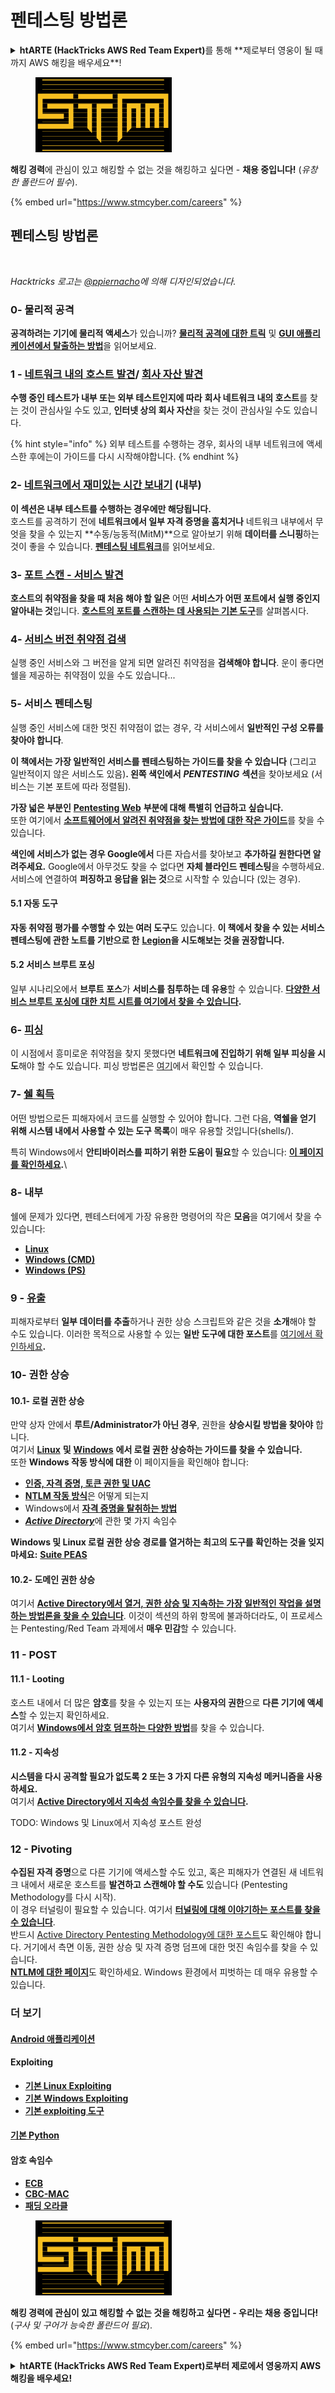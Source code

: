 # 펜테스팅 방법론

<details>

<summary><strong>htARTE (HackTricks AWS Red Team Expert)</strong>를 통해 **제로부터 영웅이 될 때까지 AWS 해킹을 배우세요**!</summary>

HackTricks를 지원하는 다른 방법:

* **회사가 HackTricks에 광고되길 원하거나 HackTricks를 PDF로 다운로드하길 원한다면** [**구독 요금제**](https://github.com/sponsors/carlospolop)를 확인하세요!
* [**공식 PEASS & HackTricks 굿즈**](https://peass.creator-spring.com)를 구매하세요
* [**The PEASS Family**](https://opensea.io/collection/the-peass-family)를 발견하세요, 당사의 독점 [**NFTs**](https://opensea.io/collection/the-peass-family) 컬렉션
* **💬 [Discord 그룹](https://discord.gg/hRep4RUj7f)** 또는 [텔레그램 그룹](https://t.me/peass)에 **가입**하거나 **트위터** 🐦 [**@hacktricks\_live**](https://twitter.com/hacktricks\_live)를 **팔로우**하세요.
* **해킹 트릭을 공유하려면** [**HackTricks**](https://github.com/carlospolop/hacktricks) 및 [**HackTricks Cloud**](https://github.com/carlospolop/hacktricks-cloud) 깃허브 저장소로 PR을 제출하세요.

</details>

<figure><img src="../.gitbook/assets/image (1) (1) (1).png" alt=""><figcaption></figcaption></figure>

**해킹 경력**에 관심이 있고 해킹할 수 없는 것을 해킹하고 싶다면 - **채용 중입니다!** (_유창한 폴란드어 필수_).

{% embed url="https://www.stmcyber.com/careers" %}

## 펜테스팅 방법론

<figure><img src="../.gitbook/assets/HACKTRICKS-logo.svg" alt=""><figcaption></figcaption></figure>

_Hacktricks 로고는_ [_@ppiernacho_](https://www.instagram.com/ppieranacho/)_에 의해 디자인되었습니다._

### 0- 물리적 공격

**공격하려는 기기에 물리적 액세스**가 있습니까? [**물리적 공격에 대한 트릭**](../hardware-physical-access/physical-attacks.md) 및 [**GUI 애플리케이션에서 탈출하는 방법**](../hardware-physical-access/escaping-from-gui-applications.md)을 읽어보세요.

### 1 - [네트워크 내의 호스트 발견](pentesting-network/#discovering-hosts)/ [회사 자산 발견](external-recon-methodology/)

**수행 중인 테스트가 내부 또는 외부 테스트인지에 따라** **회사 네트워크 내의 호스트**를 찾는 것이 관심사일 수도 있고, **인터넷 상의 회사 자산**을 찾는 것이 관심사일 수도 있습니다.

{% hint style="info" %}
외부 테스트를 수행하는 경우, 회사의 내부 네트워크에 액세스한 후에는이 가이드를 다시 시작해야합니다.
{% endhint %}

### **2-** [**네트워크에서 재미있는 시간 보내기**](pentesting-network/) **(내부)**

**이 섹션은 내부 테스트를 수행하는 경우에만 해당됩니다.**\
호스트를 공격하기 전에 **네트워크에서 일부 자격 증명을 훔치거나** 네트워크 내부에서 무엇을 찾을 수 있는지 **수동/능동적(MitM)**으로 알아보기 위해 **데이터를 스니핑**하는 것이 좋을 수 있습니다. [**펜테스팅 네트워크**](pentesting-network/#sniffing)를 읽어보세요.

### 3- [포트 스캔 - 서비스 발견](pentesting-network/#scanning-hosts)

**호스트의 취약점을 찾을 때 처음 해야 할 일은** 어떤 **서비스가 어떤 포트에서 실행 중인지 알아내는 것**입니다. [**호스트의 포트를 스캔하는 데 사용되는 기본 도구**](pentesting-network/#scanning-hosts)를 살펴봅시다.

### **4-** [서비스 버전 취약점 검색](search-exploits.md)

실행 중인 서비스와 그 버전을 알게 되면 알려진 취약점을 **검색해야 합니다**. 운이 좋다면 쉘을 제공하는 취약점이 있을 수도 있습니다...

### **5-** 서비스 펜테스팅

실행 중인 서비스에 대한 멋진 취약점이 없는 경우, 각 서비스에서 **일반적인 구성 오류를 찾아야 합니다**.

**이 책에서는 가장 일반적인 서비스를 펜테스팅하는 가이드를 찾을 수 있습니다** (그리고 일반적이지 않은 서비스도 있음)**. 왼쪽 색인에서** _**PENTESTING**_ **섹션**을 찾아보세요 (서비스는 기본 포트에 따라 정렬됨).

**가장 넓은 부분인** [**Pentesting Web**](../network-services-pentesting/pentesting-web/) **부분에 대해 특별히 언급하고 싶습니다.**\
또한 여기에서 [**소프트웨어에서 알려진 취약점을 찾는 방법에 대한 작은 가이드**](search-exploits.md)를 찾을 수 있습니다.

**색인에 서비스가 없는 경우 Google에서** 다른 자습서를 찾아보고 **추가하길 원한다면 알려주세요.** Google에서 아무것도 찾을 수 없다면 **자체 블라인드 펜테스팅**을 수행하세요. 서비스에 연결하여 **퍼징하고 응답을 읽는 것**으로 시작할 수 있습니다 (있는 경우).

#### 5.1 자동 도구

**자동 취약점 평가를 수행할 수 있는 여러 도구**도 있습니다. **이 책에서 찾을 수 있는 서비스 펜테스팅에 관한 노트를 기반으로 한** [**Legion**](https://github.com/carlospolop/legion)**을 시도해보는 것을 권장합니다.**

#### **5.2 서비스 브루트 포싱**

일부 시나리오에서 **브루트 포스**가 **서비스를 침투하는 데 유용**할 수 있습니다. [**다양한 서비스 브루트 포싱에 대한 치트 시트를 여기에서 찾을 수 있습니다**](brute-force.md)**.**

### 6- [피싱](phishing-methodology/)

이 시점에서 흥미로운 취약점을 찾지 못했다면 **네트워크에 진입하기 위해 일부 피싱을 시도**해야 할 수도 있습니다. 피싱 방법론은 [여기](phishing-methodology/)에서 확인할 수 있습니다.

### **7-** [**쉘 획득**](shells/)

어떤 방법으로든 피해자에서 코드를 실행할 수 있어야 합니다. 그런 다음, **역쉘을 얻기 위해 시스템 내에서 사용할 수 있는 도구 목록**이 매우 유용할 것입니다(shells/).

특히 Windows에서 **안티바이러스를 피하기 위한 도움이 필요**할 수 있습니다: [**이 페이지를 확인하세요**](../windows-hardening/av-bypass.md)**.**\\

### 8- 내부

쉘에 문제가 있다면, 펜테스터에게 가장 유용한 명령어의 작은 **모음**을 여기에서 찾을 수 있습니다:

* [**Linux**](../linux-hardening/useful-linux-commands.md)
* [**Windows (CMD)**](../windows-hardening/basic-cmd-for-pentesters.md)
* [**Windows (PS)**](../windows-hardening/basic-powershell-for-pentesters/)

### **9 -** [**유출**](exfiltration.md)

피해자로부터 **일부 데이터를 추출**하거나 권한 상승 스크립트와 같은 것을 **소개**해야 할 수도 있습니다. 이러한 목적으로 사용할 수 있는 **일반 도구에 대한 포스트**를 [여기에서 확인하세요](exfiltration.md)**.**
### **10- 권한 상승**

#### **10.1- 로컬 권한 상승**

만약 상자 안에서 **루트/Administrator가 아닌 경우**, 권한을 **상승시킬 방법을 찾아야** 합니다.\
여기서 [**Linux**](../linux-hardening/privilege-escalation/) **및** [**Windows**](../windows-hardening/windows-local-privilege-escalation/) **에서 로컬 권한 상승하는 가이드를 찾을 수 있습니다.**\
또한 **Windows 작동 방식에 대한** 이 페이지들을 확인해야 합니다:

* [**인증, 자격 증명, 토큰 권한 및 UAC**](../windows-hardening/authentication-credentials-uac-and-efs/)
* [**NTLM 작동 방식**](../windows-hardening/ntlm/)은 어떻게 되는지
* Windows에서 [**자격 증명을 탈취하는 방법**](https://github.com/carlospolop/hacktricks/blob/master/generic-methodologies-and-resources/broken-reference/README.md)
* [_**Active Directory**_](../windows-hardening/active-directory-methodology/)에 관한 몇 가지 속임수

**Windows 및 Linux 로컬 권한 상승 경로를 열거하는 최고의 도구를 확인하는 것을 잊지 마세요:** [**Suite PEAS**](https://github.com/carlospolop/privilege-escalation-awesome-scripts-suite)

#### **10.2- 도메인 권한 상승**

여기서 [**Active Directory에서 열거, 권한 상승 및 지속하는 가장 일반적인 작업을 설명하는 방법론을 찾을 수 있습니다**](../windows-hardening/active-directory-methodology/). 이것이 섹션의 하위 항목에 불과하더라도, 이 프로세스는 Pentesting/Red Team 과제에서 **매우 민감**할 수 있습니다.

### 11 - POST

#### **11**.1 - Looting

호스트 내에서 더 많은 **암호**를 찾을 수 있는지 또는 **사용자의 권한**으로 **다른 기기에 액세스**할 수 있는지 확인하세요.\
여기서 [**Windows에서 암호 덤프하는 다양한 방법**](https://github.com/carlospolop/hacktricks/blob/master/generic-methodologies-and-resources/broken-reference/README.md)를 찾을 수 있습니다.

#### 11.2 - 지속성

**시스템을 다시 공격할 필요가 없도록 2 또는 3 가지 다른 유형의 지속성 메커니즘을 사용하세요.**\
여기서 [**Active Directory에서 지속성 속임수를 찾을 수 있습니다**](../windows-hardening/active-directory-methodology/#persistence)**.**

TODO: Windows 및 Linux에서 지속성 포스트 완성

### 12 - Pivoting

**수집된 자격 증명**으로 다른 기기에 액세스할 수도 있고, 혹은 피해자가 연결된 새 네트워크 내에서 새로운 호스트를 **발견하고 스캔해야 할 수도** 있습니다 (Pentesting Methodology를 다시 시작).\
이 경우 터널링이 필요할 수 있습니다. 여기서 [**터널링에 대해 이야기하는 포스트를 찾을 수 있습니다**](tunneling-and-port-forwarding.md).\
반드시 [Active Directory Pentesting Methodology에 대한 포스트](../windows-hardening/active-directory-methodology/)도 확인해야 합니다. 거기에서 측면 이동, 권한 상승 및 자격 증명 덤프에 대한 멋진 속임수를 찾을 수 있습니다.\
[**NTLM에 대한 페이지**](../windows-hardening/ntlm/)도 확인하세요. Windows 환경에서 피벗하는 데 매우 유용할 수 있습니다.

### 더 보기

#### [Android 애플리케이션](../mobile-pentesting/android-app-pentesting/)

#### **Exploiting**

* [**기본 Linux Exploiting**](../binary-exploitation/linux-exploiting-basic-esp.md)
* [**기본 Windows Exploiting**](../binary-exploitation/windows-exploiting-basic-guide-oscp-lvl.md)
* [**기본 exploiting 도구**](../binary-exploitation/basic-binary-exploitation-methodology/tools/)

#### [**기본 Python**](python/)

#### **암호 속임수**

* [**ECB**](../crypto-and-stego/electronic-code-book-ecb.md)
* [**CBC-MAC**](../crypto-and-stego/cipher-block-chaining-cbc-mac-priv.md)
* [**패딩 오라클**](../crypto-and-stego/padding-oracle-priv.md)

<figure><img src="../.gitbook/assets/image (1) (1) (1).png" alt=""><figcaption></figcaption></figure>

**해킹 경력에 관심이 있고 해킹할 수 없는 것을 해킹하고 싶다면 - 우리는 채용 중입니다!** (_구사 및 구어가 능숙한 폴란드어 필요_).

{% embed url="https://www.stmcyber.com/careers" %}

<details>

<summary><strong>htARTE (HackTricks AWS Red Team Expert)로부터 제로에서 영웅까지 AWS 해킹을 배우세요!</strong></summary>

HackTricks를 지원하는 다른 방법:

* **회사를 HackTricks에서 광고하거나 PDF로 다운로드하려면** [**구독 요금제**](https://github.com/sponsors/carlospolop)를 확인하세요!
* [**공식 PEASS & HackTricks 스왜그**](https://peass.creator-spring.com)를 구입하세요
* [**The PEASS Family**](https://opensea.io/collection/the-peass-family)를 발견하세요, 당사의 독점 [**NFTs**](https://opensea.io/collection/the-peass-family) 컬렉션
* 💬 [**디스코드 그룹**](https://discord.gg/hRep4RUj7f) 또는 [**텔레그램 그룹**](https://t.me/peass)에 가입하거나 **트위터** 🐦 [**@hacktricks\_live**](https://twitter.com/hacktricks\_live)를 팔로우하세요.
* **HackTricks 및 HackTricks Cloud** 깃허브 저장소에 PR을 제출하여 **해킹 트릭을 공유하세요**.

</details>
